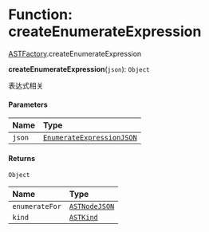 # Function: createEnumerateExpression

[ASTFactory](/auto-docs/free-layout-editor/modules/ASTFactory.md).createEnumerateExpression

**createEnumerateExpression**(`json`): `Object`

表达式相关

#### Parameters

| Name | Type |
| :------ | :------ |
| `json` | [`EnumerateExpressionJSON`](/auto-docs/free-layout-editor/interfaces/EnumerateExpressionJSON.md) |

#### Returns

`Object`

| Name | Type |
| :------ | :------ |
| `enumerateFor` | [`ASTNodeJSON`](/auto-docs/free-layout-editor/interfaces/ASTNodeJSON.md) |
| `kind` | [`ASTKind`](/auto-docs/free-layout-editor/enums/ASTKind.md) |

